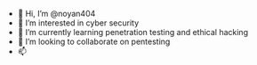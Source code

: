 - 👋 Hi, I’m @noyan404
- 👀 I’m interested in cyber security
- 🌱 I’m currently learning penetration testing and ethical hacking
- 💞️ I’m looking to collaborate on pentesting
- 📫 

<!---
noyan404/noyan404 is a ✨ special ✨ repository because its `README.md` (this file) appears on your GitHub profile.
You can click the Preview link to take a look at your changes.
--->
